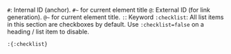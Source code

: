 `#`: Internal ID (anchor). `#~` for current element title
`@`: External ID (for link generation). `@~` for current element title.
`:`: Keyword
`:checklist`: All list items in this section are checkboxes by default. Use `:checklist=false` on a heading / list item to disable.

```markdown
:{:checklist}
```